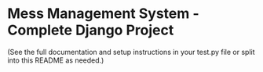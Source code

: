 # Mess Management System - Complete Django Project

(See the full documentation and setup instructions in your test.py file or split into this README as needed.)
